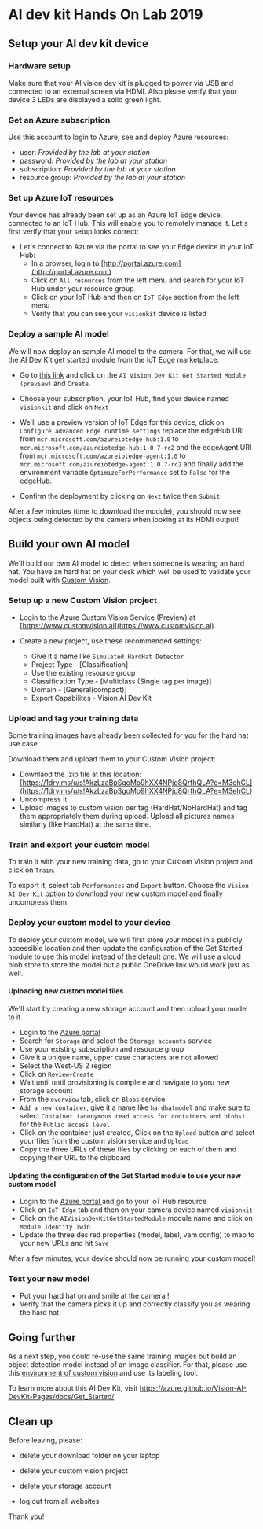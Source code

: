 # AI dev kit Hands On Lab 2019

## Setup your AI dev kit device

### Hardware setup
Make sure that your AI vision dev kit is plugged to power via USB and connected to an external screen via HDMI. Also please verify that your device 3 LEDs are displayed a solid green light.

### Get an Azure subscription
Use this account to login to Azure, see and deploy Azure resources:
- user: *Provided by the lab at your station*
- password: *Provided by the lab at your station*
- subscription: *Provided by the lab at your station*
- resource group: *Provided by the lab at your station*

### Set up Azure IoT resources
Your device has already been set up as an Azure IoT Edge device, connected to an IoT Hub. This will enable you to remotely manage it. Let's first verify that your setup looks correct:

- Let's connect to Azure via the portal to see your Edge device in your IoT Hub:
    - In a browser, login to [http://portal.azure.com](http://portal.azure.com)
    - Click on `All resources` from the left menu and search for your IoT Hub under your resource group
    - Click on your IoT Hub and then on `IoT Edge` section from the left menu
    - Verify that you can see your `visionkit` device is listed

### Deploy a sample AI model
We will now deploy an sample AI model to the camera. For that, we will use the AI Dev Kit get started module from the IoT Edge marketplace.

- Go to [this link](https://ms.portal.azure.com/?microsoft_azure_marketplace_ItemHideKey=AIDevKitPreview#blade/Microsoft_Azure_Marketplace/GalleryFeaturedMenuItemBlade/selectedMenuItemId/home/searchQuery/AI%20vision%20dev%20kit/resetMenuId/) and click on the  `AI Vision Dev Kit Get Started Module (preview)` and  `Create`.

- Choose your subscription, your IoT Hub, find your device named `visionkit` and click on `Next`

- We'll use a preview version of IoT Edge for this device, click on `Configure advanced Edge runtime settings` replace the edgeHub URI from `mcr.microsoft.com/azureiotedge-hub:1.0` to `mcr.microsoft.com/azureiotedge-hub:1.0.7-rc2` and the edgeAgent URI from `mcr.microsoft.com/azureiotedge-agent:1.0` to `mcr.microsoft.com/azureiotedge-agent:1.0.7-rc2` and finally add the environment variable `OptimizeForPerformance` set to `False` for the edgeHub. 

- Confirm the deployment by clicking on `Next` twice then `Submit`

After a few minutes (time to download the module), you should now see objects being detected by the camera when looking at its HDMI output!

## Build your own AI model
We'll build our own AI model to detect when someone is wearing an hard hat. You have an hard hat on your desk which well be used to validate your model built with [Custom Vision](https://www.customvision.ai/).

### Setup up a new Custom Vision project
- Login to the Azure Custom Vision Service (Preview) at [https://www.customvision.ai](https://www.customvision.ai).

- Create a new project, use these recommended settings:
    - Give it a name like `Simulated HardHat Detector`
    - Project Type - [Classification]
    - Use the existing resource group
    - Classification Type - [Multiclass (Single tag per image)]
    - Domain - [General(compact)]
    - Export Capabilites - Vision AI Dev Kit

### Upload and tag your training data
Some training images have already been collected for you for the hard hat use case.

Download them and upload them to your Custom Vision project:
- Downlaod the .zip file at this location: [https://1drv.ms/u/s!AkzLzaBpSgoMo9hXX4NPjd8QrfhQLA?e=M3ehCL](https://1drv.ms/u/s!AkzLzaBpSgoMo9hXX4NPjd8QrfhQLA?e=M3ehCL)
- Uncompress it
- Upload images to custom vision per tag (HardHat/NoHardHat) and tag them appropriately them during upload. Upload all pictures names similarly (like HardHat) at the same time.

### Train and export your custom model
To train it with your new training data, go to your Custom Vision project and click on `Train`.

To export it, select tab `Performances` and `Export` button. Choose the `Vision AI Dev Kit` option to download your new custom model and finally uncompress them.

### Deploy your custom model to your device
To deploy your custom model, we will first store your model in a publicly accessible location and then update the configuration of the Get Started module to use this model instead of the default one. We will use a cloud blob store to store the model but a public OneDrive link would work just as well.

#### Uploading new custom model files
We'll start by creating a new storage account and then upload your model to it.
- Login to the [Azure portal ](http://portal.azure.com)
- Search for `Storage` and select the `Storage accounts` service
- Use your existing subscription and resource group
- Give it a unique name, upper case characters are not allowed
- Select the West-US 2 region
- Click on `Review+Create`
- Wait until until provisioning is complete and navigate to yoru new storage account
- From the `overview` tab, click on `Blobs` service
- `Add a new container`, give it a name like `hardhatmodel` and make sure to select `Container (anonymous read access for containers and blobs)` for the `Public access level`
- Click on the container just created, Click on the `Upload` button and select your files from the custom vision service and `Upload`
- Copy the three URLs of these files by clicking on each of them and copying their URL to the clipboard

#### Updating the configuration of the Get Started module to use your new custom model

- Login to the [Azure portal ](http://portal.azure.com) and go to your ioT Hub resource
- Click on `IoT Edge` tab and then on your camera device named `visionkit`
- Click on the `AIVisionDevKitGetStartedModule` module name and click on `Module Identity Twin`
- Update the three desired properties (model, label, vam config) to map to your new URLs and hit `Save`

After a few minutes, your device should now be running your custom model!

### Test your new model
- Put your hard hat on and smile at the camera !
- Verify that the camera picks it up and correctly classify you as wearing the hard hat

## Going further
As a next step, you could re-use the same training images but build an object detection model instead of an image classifier. For that, please use this [environment of custom vision](https://iris-demo1.azurewebsites.net/projects) and use its labeling tool.

To learn more about this AI Dev Kit, visit https://azure.github.io/Vision-AI-DevKit-Pages/docs/Get_Started/


## Clean up
Before leaving, please:


- delete your download folder on your laptop

- delete your custom vision project 

- delete your storage account

- log out from all websites


Thank you!


